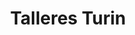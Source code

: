 ---
title: "Talleres Turin"
url: /guadix/talleres-turin-avenida-marquesado-del-zenete/
shop: reparación de automóviles
---